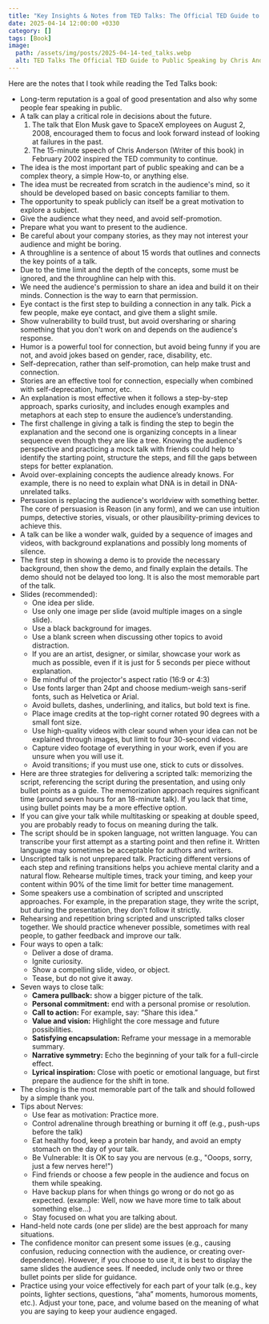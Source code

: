 ```yaml
---
title: "Key Insights & Notes from TED Talks: The Official TED Guide to Public Speaking by Chris Anderson"
date: 2025-04-14 12:00:00 +0330
category: []
tags: [Book]
image: 
  path: /assets/img/posts/2025-04-14-ted_talks.webp
  alt: TED Talks The Official TED Guide to Public Speaking by Chris Anderson
---
```


Here are the notes that I took while reading the Ted Talks book:

- Long-term reputation is a goal of good presentation and also why some people fear speaking in public.
- A talk can play a critical role in decisions about the future.
  1. The talk that Elon Musk gave to SpaceX employees on August 2, 2008, encouraged them to focus and look forward instead of looking at failures in the past.
  2. The 15-minute speech of Chris Anderson (Writer of this book) in February 2002 inspired the TED community to continue.
- The idea is the most important part of public speaking and can be a complex theory, a simple How-to, or anything else.
- The idea must be recreated from scratch in the audience's mind, so it should be developed based on basic concepts familiar to them.
- The opportunity to speak publicly can itself be a great motivation to explore a subject.
- Give the audience what they need, and avoid self-promotion.
- Prepare what you want to present to the audience.
- Be careful about your company stories, as they may not interest your audience and might be boring.
- A throughline is a sentence of about 15 words that outlines and connects the key points of a talk.
- Due to the time limit and the depth of the concepts, some must be ignored, and the throughline can help with this.
- We need the audience's permission to share an idea and build it on their minds. Connection is the way to earn that permission.
- Eye contact is the first step to building a connection in any talk. Pick a few people, make eye contact, and give them a slight smile.
- Show vulnerability to build trust, but avoid oversharing or sharing something that you don't work on and depends on the audience's response.
- Humor is a powerful tool for connection, but avoid being funny if you are not, and avoid jokes based on gender, race, disability, etc.
- Self-deprecation, rather than self-promotion, can help make trust and connection.
- Stories are an effective tool for connection, especially when combined with self-deprecation, humor, etc.
- An explanation is most effective when it follows a step-by-step approach, sparks curiosity, and includes enough examples and metaphors at each step to ensure the audience’s understanding.
- The first challenge in giving a talk is finding the step to begin the explanation and the second one is organizing concepts in a linear sequence even though they are like a tree. Knowing the audience's perspective and practicing a mock talk with friends could help to identify the starting point, structure the steps, and fill the gaps between steps for better explanation.
- Avoid over-explaining concepts the audience already knows. For example, there is no need to explain what DNA is in detail in DNA-unrelated talks.
- Persuasion is replacing the audience's worldview with something better. The core of persuasion is Reason (in any form), and we can use intuition pumps, detective stories, visuals, or other plausibility-priming devices to achieve this.
- A talk can be like a wonder walk, guided by a sequence of images and videos, with background explanations and possibly long moments of silence.
- The first step in showing a demo is to provide the necessary background, then show the demo, and finally explain the details. The demo should not be delayed too long. It is also the most memorable part of the talk.
- Slides (recommended):
  - One idea per slide.
  - Use only one image per slide (avoid multiple images on a single slide).
  - Use a black background for images.
  - Use a blank screen when discussing other topics to avoid distraction.
  - If you are an artist, designer, or similar, showcase your work as much as possible, even if it is just for 5 seconds per piece without explanation.
  - Be mindful of the projector's aspect ratio (16:9 or 4:3)
  - Use fonts larger than 24pt and choose medium-weigh sans-serif fonts, such as Helvetica or Arial.
  - Avoid bullets, dashes, underlining, and italics, but bold text is fine.
  - Place image credits at the top-right corner rotated 90 degrees with a small font size.
  - Use high-quality videos with clear sound when your idea can not be explained through images, but limit to four 30-second videos.
  - Capture video footage of everything in your work, even if you are unsure when you will use it.
  - Avoid transitions; if you must use one, stick to cuts or dissolves.
- Here are three strategies for delivering a scripted talk: memorizing the script, referencing the script during the presentation, and using only bullet points as a guide. The memorization approach requires significant time (around seven hours for an 18-minute talk). If you lack that time, using bullet points may be a more effective option.
- If you can give your talk while multitasking or speaking at double speed, you are probably ready to focus on meaning during the talk.
- The script should be in spoken language, not written language. You can transcribe your first attempt as a starting point and then refine it. Written language may sometimes be acceptable for authors and writers.
- Unscripted talk is not unprepared talk. Practicing different versions of each step and refining transitions helps you achieve mental clarity and a natural flow. Rehearse multiple times, track your timing, and keep your content within 90% of the time limit for better time management.
- Some speakers use a combination of scripted and unscripted approaches. For example, in the preparation stage, they write the script, but during the presentation, they don't follow it strictly.
- Rehearsing and repetition bring scripted and unscripted talks closer together. We should practice whenever possible, sometimes with real people, to gather feedback and improve our talk.
- Four ways to open a talk:
  - Deliver a dose of drama.
  - Ignite curiosity.
  - Show a compelling slide, video, or object.
  - Tease, but do not give it away.
- Seven ways to close talk:
  - **Camera pullback:** show a bigger picture of the talk.
  - **Personal commitment:** end with a personal promise or resolution.
  - **Call to action:** For example, say: “Share this idea.”
  - **Value and vision:** Highlight the core message and future possibilities.
  - **Satisfying encapsulation:** Reframe your message in a memorable summary.
  - **Narrative symmetry:** Echo the beginning of your talk for a full-circle effect.
  - **Lyrical inspiration:** Close with poetic or emotional language, but first prepare the audience for the shift in tone.
- The closing is the most memorable part of the talk and should followed by a simple thank you.
- Tips about Nerves:
  - Use fear as motivation: Practice more.
  - Control adrenaline through breathing or burning it off (e.g., push-ups before the talk)
  - Eat healthy food, keep a protein bar handy, and avoid an empty stomach on the day of your talk.
  - Be Vulnerable: It is OK to say you are nervous (e.g., "Ooops, sorry, just a few nerves here!")
  - Find friends or choose a few people in the audience and focus on them while speaking.
  - Have backup plans for when things go wrong or do not go as expected. (example: Well, now we have more time to talk about something else...)
  - Stay focused on what you are talking about.
- Hand-held note cards (one per slide) are the best approach for many situations.
- The confidence monitor can present some issues (e.g., causing confusion, reducing connection with the audience, or creating over-dependence). However, if you choose to use it, it is best to display the same slides the audience sees. If needed, include only two or three bullet points per slide for guidance.
- Practice using your voice effectively for each part of your talk (e.g., key points, lighter sections, questions, “aha” moments, humorous moments, etc.). Adjust your tone, pace, and volume based on the meaning of what you are saying to keep your audience engaged.
